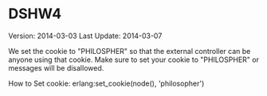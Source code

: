 DSHW4
=====

Version: 2014-03-03
Last Update: 2014-03-07

We set the cookie to "PHILOSPHER" so that the external controller can be anyone using that cookie. Make sure to set your cookie to "PHILOSPHER" or messages will be disallowed.

How to Set cookie: erlang:set_cookie(node(), 'philosopher')



